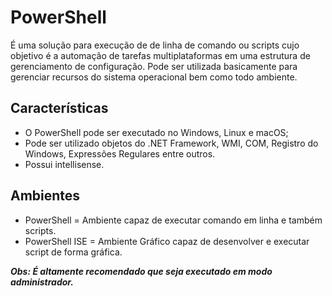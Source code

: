 # PowerShell
É uma solução para execução de de linha de comando ou scripts cujo objetivo é a automação de tarefas multiplataformas em uma estrutura de gerenciamento de configuração. Pode ser utilizada basicamente para gerenciar recursos do sistema operacional bem como todo ambiente.

## Características
* O PowerShell pode ser executado no Windows, Linux e macOS;
* Pode ser utilizado objetos do .NET Framework, WMI, COM, Registro do Windows, Expressões Regulares entre outros.
* Possui intellisense.


## Ambientes
* PowerShell     = Ambiente capaz de executar comando em linha e também scripts.
* PowerShell ISE = Ambiente Gráfico capaz de desenvolver e executar script de forma gráfica.

*__Obs: É altamente recomendado que seja executado em modo administrador.__*

